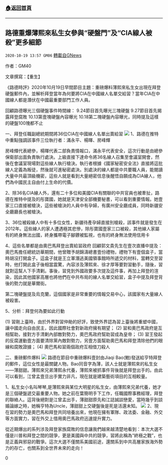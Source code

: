 ###  [:house:返回首頁](https://github.com/ourhimalayas/txt)
---

## 路德重爆薄熙來私生女參與“硬盤門”及“CIA線人被殺”更多細節
`2020-10-19 13:57 GM06` [轉載自GNews](https://gnews.org/zh-hant/434564/)

作者：GM40

文章撰寫：【重生】

《路德時評》2020年10月19日早間節目主題：重磅爆料薄熙來私生女出現在拜登硬盤郵件內，並解析拜登當年為何要將CIA在中國線人名單交給習？當年CIA在中國線人都是潛伏在中國最重要部門工作人員。

回顧路德曝光三個硬盤事件時間線：
9.24節目首先曝光三塊硬盤
9.27節目首先揭露拜登腐敗
10.13第壹塊硬盤內容曝光
10.18第二塊硬盤內容曝光，同時提及這樣的硬盤100塊都不止

一、拜登任職副總統期間將36位CIA在中國線人名單出賣給習
![]()![](https://gnews-media-offload.s3.amazonaws.com/wp-content/uploads/2020/10/19133235/%E8%B7%AF%E5%BE%B7-1.png)
1、路德在推特中重點強調該事件三位執行者：滿永平、楊暉、房峰輝

房峰輝代表總參，楊暉代表二部負責情報口，滿永平代表安全，這次行動是由總參保衛部出面負責執行處決。上級直接下達命令將36名線人召集至會議室開會，然後在會議室現場對這些線人執行槍決。執行者根據《國家秘密安全法》直接將這批線人定義為叛徒，然後就可進秘密處決。別處決的線人都是中共要職人員，能閱讀大量中共最頂級機密，這些人就是看到大量絕密信息後醒悟自願成為CIA線人，他們為中國民主自由付上生命的代價。

2、除36名CIA線人外，還有二十多位和美國CIA有關聯的中共官員也被牽扯，路德在推特中提及的彤寶國，她就是天津安全部機要秘書，可以看到重要情報。她壹家三口直接被槍決，這些被槍決的人員中有孕婦，有廣州安全廳成員，同時新疆安全廳廳長也被槍決。

3、36位被殺線人中有十多位女性，新疆待產孕婦直接別槍殺，該事件就是發生在2012年。這些線人的家人遭遇極其悲慘，除彤寶國壹家三口被殺，其他線人家屬有的終身無法出國，終身攜帶電子腳鐐被監視，也有的終身無法使用信用卡

4、這些名單都是由奧巴馬拜登出賣給習政府
回顧郭文貴先生在壹次直播中提及：奧巴馬擔任總統訪華期間，他曾贈予胡錦濤總書壹份禮物，禮物下有壹個盒子，當時胡沒打開盒子。這盒子就是王立軍潛逃美國領事館時所遞交的材料，當轉交至習時，他打開此盒子後相當震驚，內容涉及薄熙來、徐才厚等要對習動手，隨後，習就對這幫人下手清剿。事後，習見到外國政要多次提及這件事，再加上拜登的渲染，因此其他國家高層也將他們在中共布局的線人名單交給習，盒子中提及拜登背後的勢力就是華爾街。

第二塊硬盤提及烏克蘭，這個國家是非常重要的情報交易中心，該國家有大量線人被殺害。

5、分析：拜登何為要如此行動

(1) 習剛上臺時，由於外界對習仲勛的好評，致使外界認為習上臺後將重塑中國，讓中國走向自由民主，因此國際社會對新政府擁有期望；
(2) 習和奧巴馬政府是互相幫助，接對方手清剿內部敵對勢力，奧巴馬政府幫助習成為皇帝；
(3) 習王發起的反腐運動壹方面要清除黨內敵對勢力，另壹方面幫助奧巴馬和拜登清除他們的眼線和腐敗證據；
(4) 奧巴馬和習兩個政府互相借刀殺人

二、重磅郵件爆料
![]()![](https://gnews-media-offload.s3.amazonaws.com/wp-content/uploads/2020/10/19133519/%E8%B7%AF%E5%BE%B7-2.png)
路德在節目中重磅爆料壹封由Jiaqi Bao(鮑)發送給亨特拜登的郵件，這位女性是最關鍵人物。Bao同音字為薄，該人士就是薄熙來的私生女——薄甜甜。薄熙來兄弟薄熙永代養，薄熙來被抓事件背後就是拜登出手的。由此可以看到，江曾孟壹旦出手實力非凡，現在就是建築藝術項目的互相較量。

1、私生女小名叫琴琴,是薄熙來與某位大明星的私生女，由薄熙來兄弟代養，她才是三個硬盤遞交最重要人物。她之前在葉簡明手下工作，任職國際事務經理，拜登的聯絡人。這背後絕對是江曾孟出手，薄甜甜原先和江誌誠談戀愛，當時幾乎到談婚論嫁之時，她稱亨特為Uncle，薄甜甜上交硬盤後是死是活還未知。
![]()![](https://gnews-media-offload.s3.amazonaws.com/wp-content/uploads/2020/10/19133700/%E8%B7%AF%E5%BE%B7-3.png)
2、現在習的勢力是奧巴馬和拜登共同培養出來，他現在擁有軍隊、政法委、金融、外交等方面實力，習在外交上借用奧巴馬政府迅速提升實力。

從近期爆出的系列涉及拜登家族腐敗的信息讓我們越來越清楚地看到：本次大選不僅是川普和拜登之間的競爭，更是美國與中共的競爭，習將此稱為“終極之戰”，也是正義與邪惡的戰爭。這次大選不僅關系美國前途，還關系到中共高層家族海外勢力的存亡，也關系到全世界未來的走向！

0
